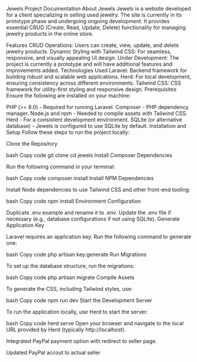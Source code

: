 Jewels Project Documentation
About Jewels
Jewels is a website developed for a client specializing in selling used jewelry. The site is currently in its prototype phase and undergoing ongoing development. It provides essential CRUD (Create, Read, Update, Delete) functionality for managing jewelry products in the online store.

Features
CRUD Operations: Users can create, view, update, and delete jewelry products.
Dynamic Styling with Tailwind CSS: For seamless, responsive, and visually appealing UI design.
Under Development: The project is currently a prototype and will have additional features and improvements added.
Technologies Used
Laravel: Backend framework for building robust and scalable web applications.
Herd: For local development, ensuring consistency across different environments.
Tailwind CSS: CSS framework for utility-first styling and responsive design.
Prerequisites
Ensure the following are installed on your machine:

PHP (>= 8.0) - Required for running Laravel.
Composer - PHP dependency manager.
Node.js and npm - Needed to compile assets with Tailwind CSS.
Herd - For a consistent development environment.
SQLite (or alternative database) - Jewels is configured to use SQLite by default.
Installation and Setup
Follow these steps to run the project locally:

Clone the Repository

bash
Copy code
git clone <repository-url>
cd jewels
Install Composer Dependencies

Run the following command in your terminal:

bash
Copy code
composer install
Install NPM Dependencies

Install Node dependencies to use Tailwind CSS and other front-end tooling:

bash
Copy code
npm install
Environment Configuration

Duplicate .env.example and rename it to .env.
Update the .env file if necessary (e.g., database configurations if not using SQLite).
Generate Application Key

Laravel requires an application key. Run the following command to generate one:

bash
Copy code
php artisan key:generate
Run Migrations

To set up the database structure, run the migrations:

bash
Copy code
php artisan migrate
Compile Assets

To generate the CSS, including Tailwind styles, use:

bash
Copy code
npm run dev
Start the Development Server

To run the application locally, use Herd to start the server:

bash
Copy code
herd serve
Open your browser and navigate to the local URL provided by Herd (typically http://localhost).

Integrated PayPal payment option with redirect to seller page.

Updated PayPal accout to actual seller
